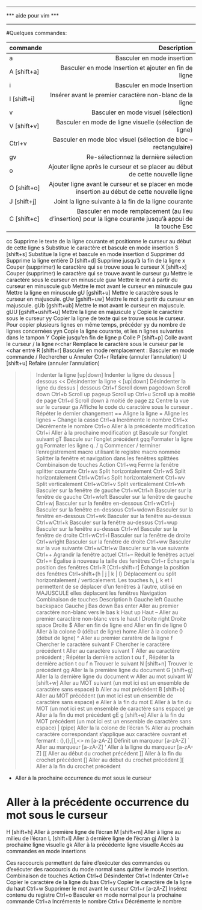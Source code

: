 ***********************************
***	  aide pour vim		***
***********************************

#Quelques commandes:


|       commande                  |     Description                                                         |  
|-------------------------------- | ----------------------------------------------------------------------: |   
|  a                              |  Basculer en mode insertion                                             |       
|  A [shift+a]                    |  Basculer en mode Insertion et ajouter en fin de ligne                  |    
|  i                              |  Basculer en mode Insertion                                             |       
|	I [shift+i]               |	Insérer avant le premier caractère non-blanc de la ligne            |
|               v 	          |           Basculer en mode visuel (sélection)                           |
|   V [shift+v]                   |	Basculer en mode de ligne visuelle (sélection de ligne)             |
|     Ctrl+v                      | 	Basculer en mode bloc visuel (sélection de bloc – rectangulaire)    |
|         gv                      |	Re-sélectionnez la dernière sélection                               |  
|          o                      |Ajouter ligne après le curseur et se placer au début de cette nouvelle ligne |
|    O [shift+o]                  |Ajouter ligne avant le curseur et se placer en mode insertion au début de cette nouvelle ligne |
|        J [shift+j] 	          |   Joint la ligne suivante à la fin de la ligne courante                 |
|       C [shift+c]               |Basculer en mode remplacement (au lieu d’insertion) pour la ligne courante jusqu’à appui de la touche Esc |
cc 	Supprime le texte de la ligne courante et positionne le curseur au début de cette ligne
s 	Substitue le caractère et bascule en mode insertion
S [shift+s] 	Substitue la ligne et bascule en mode insertion
d 	Supprimer
dd 	Supprime la ligne entière
D [shift+d] 	Supprime jusqu’à la fin de la ligne
x 	Couper (supprimer) le caractère qui se trouve sous le curseur
X [shift+x] 	Couper (supprimer) le caractère qui se trouve avant le curseur
gu 	Mettre le caractère sous le curseur en minuscule
guw 	Mettre le mot à partir du curseur en minuscule
gub 	Mettre le mot avant le curseur en minuscule
guu 	Mettre la ligne en minuscule
gU
[gshift+u] 	Mettre le caractère sous le curseur en majuscule.
gUw
[gshift+uw] 	Mettre le mot à partir du curseur en majuscule.
gUb
[gshift+ub] 	Mettre le mot avant le curseur en majuscule.
gUU
[gshift+ushift+u] 	Mettre la ligne en majuscule
y 	Copie le caractère sous le curseur
yy 	Copier la ligne de texte qui se trouve sous le curseur. Pour copier plusieurs lignes en même temps, précéder yy du nombre de lignes concernées
yyn 	Copie la ligne courante, et les n lignes suivantes dans le tampon
Y 	Copie jusqu’en fin de ligne
p 	Colle
P [shift+p] 	Colle avant le curseur / la ligne
r<char 	Remplace le caractère sous le curseur par le <char entré
R [shift+r] 	Basculer en mode remplacement
: 	Basculer en mode commande
/ 	Rechercher
u 	Annuler
Ctrl+r 	Refaire (annuler l’annulation)
U [shift+u] 	Refaire (annuler l’annulation)
>> 	Indenter la ligne
[up|down] 	Indenter la ligne du dessus | dessous
<< 	Désindenter la ligne
< [up|down] 	Désindenter la ligne du dessus | dessous
Ctrl+f 	Scroll down
pagedown 	Scroll down
Ctrl+b 	Scroll up
pageup 	Scroll up
Ctrl+u 	Scroll up à moitié de page
Ctrl+d 	Scroll down à moitié de page
zz 	Centre la vue sur le curseur
ga 	Affiche le code du caractère sous le curseur
. 	Répéter le dernier changement
== 	Aligne la ligne
= 	Aligne les lignes
~ 	Change la casse
Ctrl+a 	Incrémente le nombre
Ctrl+x 	Décrémente le nombre
Ctrl+o 	Aller à la précédente modification
Ctrl+i 	Aller à la prochaine modification
gt 	Bascule sur l’onglet suivant
gT 	Bascule sur l’onglet précédent
gqq 	Formater la ligne
gq 	Formater les ligne
q. / q 	Commencer / terminer l’enregistrement macro utilisant le registre macro nommée
Splitter la fenêtre et navigation dans les fenêtres splittées
Combinaison de touches 	Action
Ctrl+wq 	Ferme la fenêtre splitter courante
Ctrl+ws 	Split horizontalement
Ctrl+wS 	Split horizontalement
Ctrl+wCtrl+s 	Split horizontalement
Ctrl+wv 	Split verticalement
Ctrl+wCtrl+v 	Split verticalement
Ctrl+wh 	Basculer sur la fenêtre de gauche
Ctrl+wCtrl+h 	Basculer sur la fenêtre de gauche
Ctrl+wleft 	Basculer sur la fenêtre de gauche
Ctrl+wj 	Basculer sur la fenêtre en-dessous
Ctrl+wCtrl+j 	Basculer sur la fenêtre en-dessous
Ctrl+wdown 	Basculer sur la fenêtre en-dessous
Ctrl+wk 	Basculer sur la fenêtre au-dessus
Ctrl+wCtrl+k 	Basculer sur la fenêtre au-dessus
Ctrl+wup 	Basculer sur la fenêtre au-dessus
Ctrl+wl 	Basculer sur la fenêtre de droite
Ctrl+wCtrl+l 	Basculer sur la fenêtre de droite
Ctrl+wright 	Basculer sur la fenêtre de droite
Ctrl+ww 	Basculer sur la vue suivante
Ctrl+wCtrl+w 	Basculer sur la vue suivante
Ctrl++ 	Agrandir la fenêtre actuel
Ctrl+– 	Réduit le fenêtres actuel
Ctrl+= 	Égalise à nouveau la taille des fenêtres
Ctrl+r 	Échange la position des fenêtres
Ctrl+R
[Ctrl+shift+r] 	Échange la position des fenêtres
Ctrl+shift+{h | j | k | l} 	Déplacement ou split horizontalement / verticalement.
Les touches h, j, k et l permettent de se déplacer d’un fenêtres à l’autre, utilisé en MAJUSCULE elles déplacent les fenêtres
Navigation
Combinaison de touches 	Description
h 	Gauche
left 	Gauche
backspace 	Gauche
j 	Bas
down 	Bas
enter 	Aller au premier caractère non-blanc vers le bas
k 	Haut
up 	Haut
– 	Aller au premier caractère non-blanc vers le haut
l 	Droite
right 	Droite
space 	Droite
$ 	Aller en fin de ligne
end 	Aller en fin de ligne
0 	Aller à la colone 0 (début de ligne)
home 	Aller à la colone 0 (début de ligne)
^ 	Aller au premier caratère de la ligne
f<char> 	Chercher le caractère <char> suivant
F<char> 	Chercher le caractère <char> précédent
t<char> 	Aller au caractère <char> suivant
T<char> 	Aller au caractère <char> précédent
; 	Répéter la dernière action t<char> ou
f<char>
, 	Répéter la dernière action t<char> ou
f<char>
n 	Trouver le suivant
N [shift+n] 	Trouver le précédent
gg 	Aller la la première ligne du document
G [shift+g] 	Aller la la dernière ligne du document
w 	Aller au mot suivant
W [shift+w] 	Aller au MOT suivant (un mot ici est un ensemble de caractère sans espace)
b 	Aller au mot précédent
B [shift+b] 	Aller au MOT précédent (un mot ici est un ensemble de caractère sans espace)
e 	Aller à la fin du mot
E 	Aller à la fin du MOT (un mot ici est un ensemble de caractère sans espace)
ge 	Aller à la fin du mot précédent
gE
g [shift+e] 	Aller à la fin du MOT précédent (un mot ici est un ensemble de caractère sans espace)
| (pipe) 	Aller la la colone de l’écran
% 	Aller au prochain caractère correspondant s’applique aux caractère ouvrant et fermant : (),{},[],<>
m
[a-zA-Z] 	Définit un marqueur [a-zA-Z]
` 	Aller au marqueur [a-zA-Z]
‘ 	Aller à la ligne du marqueur [a-zA-Z]
[[ 	Aller au début du crochet précédent
]] 	Aller à la fin du crochet précédent
[] 	Aller au début du crochet précédent
][ 	Aller à la fin du crochet précédent
* 	Aller à la prochaine occurrence du mot sous le curseur
# 	Aller à la précédente occurrence du mot sous le curseur
H [shift+h] 	Aller à première ligne de l’écran
M [shift+m] 	Aller à ligne au milieu de l’écran
L [shift+l] 	Aller à dernière ligne de l’écran
gj 	Aller à la prochaine ligne visuelle
gk 	Aller à la précédente ligne visuelle
Accès au commandes en mode insertions

Ces raccourcis permettent de faire d’exécuter des commandes ou d’exécuter des raccourcis du mode normal sans quitter le mode insertion.
Combinaison de touches 	Action
Ctrl+d 	Désindenter
Ctrl+t 	Indenter
Ctrl+e 	Copier le caractère de la ligne du bas
Ctrl+y 	Copier le caractère de la ligne du haut
Ctrl+w 	Supprimer le mot avant le curseur
Ctrl+r [a-zA-Z] 	Insérez contenu du registre
Ctrl+o 	Basculer en mode normal pour la prochaine commande
Ctrl+a 	Incrémente le nombre
Ctrl+x 	Décrémente le nombre
